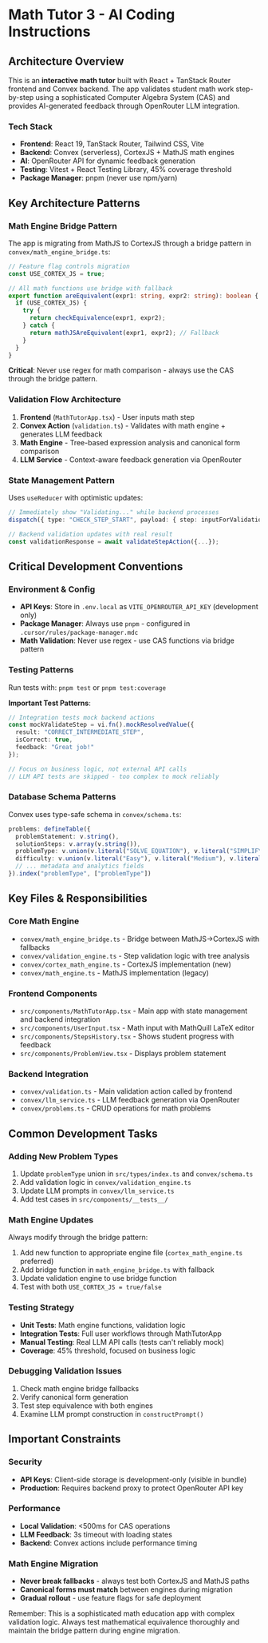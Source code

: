 # Math Tutor 3 - AI Coding Instructions

## Architecture Overview

This is an **interactive math tutor** built with React + TanStack Router frontend and Convex backend. The app validates student math work step-by-step using a sophisticated Computer Algebra System (CAS) and provides AI-generated feedback through OpenRouter LLM integration.

### Tech Stack
- **Frontend**: React 19, TanStack Router, Tailwind CSS, Vite
- **Backend**: Convex (serverless), CortexJS + MathJS math engines  
- **AI**: OpenRouter API for dynamic feedback generation
- **Testing**: Vitest + React Testing Library, 45% coverage threshold
- **Package Manager**: pnpm (never use npm/yarn)

## Key Architecture Patterns

### Math Engine Bridge Pattern
The app is migrating from MathJS to CortexJS through a bridge pattern in `convex/math_engine_bridge.ts`:
```typescript
// Feature flag controls migration
const USE_CORTEX_JS = true;

// All math functions use bridge with fallback
export function areEquivalent(expr1: string, expr2: string): boolean {
  if (USE_CORTEX_JS) {
    try {
      return checkEquivalence(expr1, expr2);
    } catch {
      return mathJSAreEquivalent(expr1, expr2); // Fallback
    }
  }
}
```

**Critical**: Never use regex for math comparison - always use the CAS through the bridge pattern.

### Validation Flow Architecture
1. **Frontend** (`MathTutorApp.tsx`) - User inputs math step
2. **Convex Action** (`validation.ts`) - Validates with math engine + generates LLM feedback
3. **Math Engine** - Tree-based expression analysis and canonical form comparison
4. **LLM Service** - Context-aware feedback generation via OpenRouter

### State Management Pattern
Uses `useReducer` with optimistic updates:
```typescript
// Immediately show "Validating..." while backend processes
dispatch({ type: "CHECK_STEP_START", payload: { step: inputForValidation }});

// Backend validation updates with real result
const validationResponse = await validateStepAction({...});
```

## Critical Development Conventions

### Environment & Config
- **API Keys**: Store in `.env.local` as `VITE_OPENROUTER_API_KEY` (development only)
- **Package Manager**: Always use `pnpm` - configured in `.cursor/rules/package-manager.mdc`
- **Math Validation**: Never use regex - use CAS functions via bridge pattern

### Testing Patterns
Run tests with: `pnpm test` or `pnpm test:coverage`

**Important Test Patterns**:
```typescript
// Integration tests mock backend actions
const mockValidateStep = vi.fn().mockResolvedValue({
  result: "CORRECT_INTERMEDIATE_STEP",
  isCorrect: true,
  feedback: "Great job!"
});

// Focus on business logic, not external API calls
// LLM API tests are skipped - too complex to mock reliably
```

### Database Schema Patterns
Convex uses type-safe schema in `convex/schema.ts`:
```typescript
problems: defineTable({
  problemStatement: v.string(),
  solutionSteps: v.array(v.string()),
  problemType: v.union(v.literal("SOLVE_EQUATION"), v.literal("SIMPLIFY_EXPRESSION")),
  difficulty: v.union(v.literal("Easy"), v.literal("Medium"), v.literal("Hard")),
  // ... metadata and analytics fields
}).index("problemType", ["problemType"])
```

## Key Files & Responsibilities

### Core Math Engine
- `convex/math_engine_bridge.ts` - Bridge between MathJS→CortexJS with fallbacks
- `convex/validation_engine.ts` - Step validation logic with tree analysis
- `convex/cortex_math_engine.ts` - CortexJS implementation (new)
- `convex/math_engine.ts` - MathJS implementation (legacy)

### Frontend Components
- `src/components/MathTutorApp.tsx` - Main app with state management and backend integration
- `src/components/UserInput.tsx` - Math input with MathQuill LaTeX editor
- `src/components/StepsHistory.tsx` - Shows student progress with feedback
- `src/components/ProblemView.tsx` - Displays problem statement

### Backend Integration
- `convex/validation.ts` - Main validation action called by frontend
- `convex/llm_service.ts` - LLM feedback generation via OpenRouter
- `convex/problems.ts` - CRUD operations for math problems

## Common Development Tasks

### Adding New Problem Types
1. Update `problemType` union in `src/types/index.ts` and `convex/schema.ts`
2. Add validation logic in `convex/validation_engine.ts`
3. Update LLM prompts in `convex/llm_service.ts`
4. Add test cases in `src/components/__tests__/`

### Math Engine Updates
Always modify through the bridge pattern:
1. Add new function to appropriate engine file (`cortex_math_engine.ts` preferred)
2. Add bridge function in `math_engine_bridge.ts` with fallback
3. Update validation engine to use bridge function
4. Test with both `USE_CORTEX_JS = true/false`

### Testing Strategy
- **Unit Tests**: Math engine functions, validation logic
- **Integration Tests**: Full user workflows through MathTutorApp
- **Manual Testing**: Real LLM API calls (tests can't reliably mock)
- **Coverage**: 45% threshold, focused on business logic

### Debugging Validation Issues
1. Check math engine bridge fallbacks
2. Verify canonical form generation
3. Test step equivalence with both engines
4. Examine LLM prompt construction in `constructPrompt()`

## Important Constraints

### Security
- **API Keys**: Client-side storage is development-only (visible in bundle)
- **Production**: Requires backend proxy to protect OpenRouter API key

### Performance
- **Local Validation**: <500ms for CAS operations
- **LLM Feedback**: 3s timeout with loading states
- **Backend**: Convex actions include performance timing

### Math Engine Migration
- **Never break fallbacks** - always test both CortexJS and MathJS paths
- **Canonical forms must match** between engines during migration
- **Gradual rollout** - use feature flags for safe deployment

Remember: This is a sophisticated math education app with complex validation logic. Always test mathematical equivalence thoroughly and maintain the bridge pattern during engine migration.
